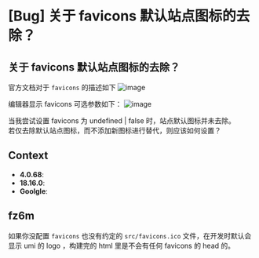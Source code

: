 # [Bug] 关于 favicons 默认站点图标的去除？

<!--
感谢您向我们反馈问题，为了高效的解决问题，我们期望你能提供以下信息：
-->

## 关于 favicons 默认站点图标的去除？

官方文档对于 `favicons` 的描述如下
![image](https://github.com/umijs/umi/assets/112090173/dcbe9ef0-58c0-431f-ad7b-8106b2132fbb)

编辑器显示 favicons 可选参数如下：
![image](https://github.com/umijs/umi/assets/112090173/d5ef830f-6ef1-4300-b0c1-9bffecf6b2d8)

当我尝试设置 favicons 为 undefined | false 时，站点默认图标并未去除。  
若仅去除默认站点图标，而不添加新图标进行替代，则应该如何设置？

## Context

- **4.0.68**:
- **18.16.0**:
- **Goolgle**:

## fz6m

如果你没配置 `favicons` 也没有约定的 `src/favicons.ico` 文件，在开发时默认会显示 umi 的 logo ，构建完的 html 里是不会有任何 favicons 的 head 的。
